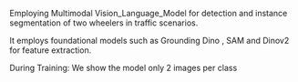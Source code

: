 Employing Multimodal Vision_Language_Model for detection and instance segmentation of two wheelers in traffic scenarios.

It employs foundational models such as Grounding Dino , SAM and Dinov2 for feature extraction.

During Training: We show the model only 2 images per class
